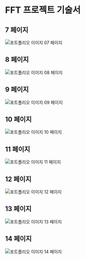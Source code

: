 # FFT 프로젝트 기술서

## 7 페이지
![포트폴리오 이미지 07 페이지](img/포트폴리오_김민규(1)007.png)

## 8 페이지
![포트폴리오 이미지 08 페이지](img/포트폴리오_김민규(1)008.png)

## 9 페이지
![포트폴리오 이미지 09 페이지](img/포트폴리오_김민규(1)009.png)

## 10 페이지
![포트폴리오 이미지 10 페이지](img/포트폴리오_김민규(1)010.png)

## 11 페이지
![포트폴리오 이미지 11 페이지](img/포트폴리오_김민규(1)011.png)

## 12 페이지
![포트폴리오 이미지 12 페이지](img/포트폴리오_김민규(1)012.png)

## 13 페이지
![포트폴리오 이미지 13 페이지](img/포트폴리오_김민규(1)013.png)

## 14 페이지
![포트폴리오 이미지 14 페이지](img/포트폴리오_김민규(1)014.png)
